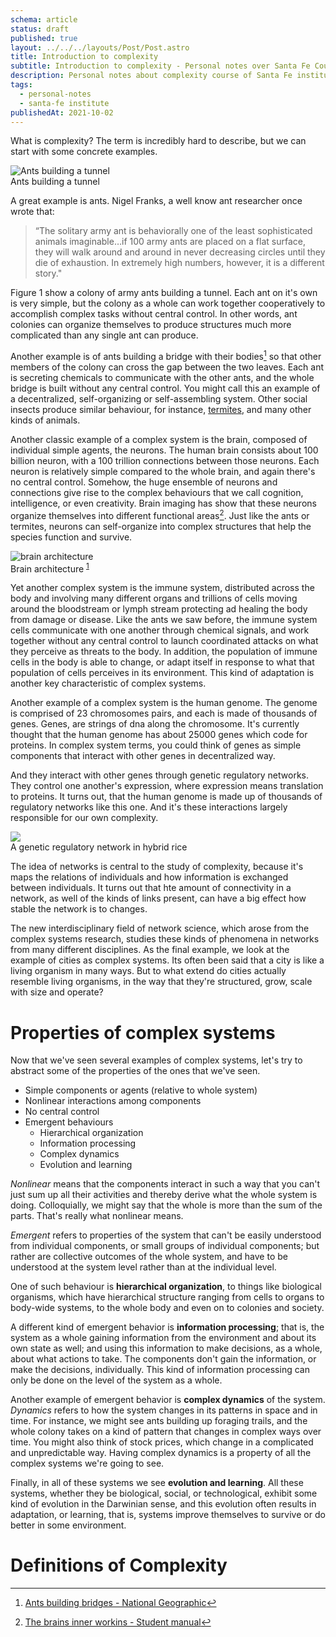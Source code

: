 ```yaml
---
schema: article
status: draft
published: true
layout: ../../../layouts/Post/Post.astro
title: Introduction to complexity
subtitle: Introduction to complexity - Personal notes over Santa Fe Course
description: Personal notes about complexity course of Santa Fe institute
tags:
  - personal-notes
  - santa-fe institute
publishedAt: 2021-10-02
---
```


What is complexity? The term is incredibly hard to describe, but we can start
with some concrete examples.

<div class="right-25">
  <img src="https://upload.wikimedia.org/wikipedia/commons/4/43/Safari_ants_tunnel.jpg" alt="Ants building a tunnel"/>
  <figcaption>Ants building a tunnel</ficaption>
</div>

A great example is ants. Nigel Franks, a well know ant researcher once wrote
that:

> “The solitary army ant is behaviorally one
> of the least sophisticated animals imaginable…if 100 army ants are placed on a flat
> surface, they will walk around and around in never decreasing circles until they die of
> exhaustion. In extremely high numbers, however, it is a different story."

Figure 1 show a colony of army ants building a tunnel. Each ant on it's own is very simple, but the
colony as a whole can work together cooperatively to accomplish complex tasks without central control. In other words, ant colonies can organize themselves to produce structures much more complicated than any single ant can produce.

Another example is of ants building a bridge with their bodies[^1] so that other members of the colony can cross the
gap between the two leaves. Each ant is secreting chemicals to communicate with the other ants, and the whole bridge is built without any central control. You might call this an example of a decentralized, self-organizing or self-assembling system. Other social insects produce similar behaviour, for instance, [termites](https://en.wikipedia.org/wiki/Mound-building_termites), and many other kinds of animals.

Another classic example of a complex system is the brain, composed of individual simple agents, the neurons. The
human brain consists about 100 billion neuron, with a 100 trillion connections between those neurons. Each neuron
is relatively simple compared to the whole brain, and again there's no central control. Somehow, the huge
ensemble of neurons and connections give rise to the complex behaviours that we call cognition, intelligence, or even
creativity. Brain imaging has show that these neurons organize themselves into different functional areas[^a]. Just
like the ants or termites, neurons can self-organize into complex structures that help the species function
and survive.

<div class="centered">
  <img src="/pictures/brain-innerworkings.png" alt="brain architecture"/>
  <figcaption>Brain architecture
  <sup id="fnref-1"><a href="#fn-1" class="footnote-ref">1</a></sup>
  </ficaption>
</div>

Yet another complex system is the immune system, distributed across the body and involving many different organs and trillions of cells moving around the bloodstream or lymph stream protecting ad healing the body from damage or disease.
Like the ants we saw before, the immune system cells communicate with one another through chemical signals, and work together without any central control to launch coordinated attacks on what they perceive as threats to the body. In addition, the population of immune cells in the body is able to change, or adapt itself in response to what that population of cells perceives in its environment.
This kind of adaptation is another key characteristic of complex systems.

Another example of a complex system is the human genome. The genome is comprised of 23 chromosomes pairs, and each
is made of thousands of genes. Genes, are strings of dna along the chromosome. It's currently thought that the human
genome has about 25000 genes which code for proteins. In complex system terms, you could think of genes as simple
components that interact with other genes in decentralized way.

And they interact with other genes through genetic regulatory networks. They control one another's expression, where
expression means translation to proteins. It turns out, that the human genome is made up of thousands of regulatory networks like this one. And it's these interactions largely responsible for our own complexity.

<div class="centered">
<img src="https://upload.wikimedia.org/wikipedia/commons/d/dc/DG_Network_in_Hybrid_Rice.png">
<figcaption>A genetic regulatory network in hybrid rice</figcaption>
</div>

The idea of networks is central to the study of complexity, because it's maps the relations of individuals
and how information is exchanged between individuals. It turns out that hte amount of connectivity in a network,
as well of the kinds of links present, can have a big effect how stable the network is to changes.

The new interdisciplinary field of network science, which arose from the complex systems research, studies
these kinds of phenomena in networks from many different disciplines. As the final example, we look at the example of cities as complex systems. Its often been said that a city is like a living organism in many ways. But to what extend do cities actually resemble living organisms, in the way that they're structured, grow, scale with size and operate?

# Properties of complex systems

<div class="twocolumn-page">

Now that we've seen several examples of complex systems, let's try to abstract some of the properties of the ones that we've seen.

- Simple components or agents (relative to whole system)
- Nonlinear interactions among components
- No central control
- Emergent behaviours
  - Hierarchical organization
  - Information processing
  - Complex dynamics
  - Evolution and learning

_Nonlinear_ means that the components interact in such a way
that you can't just sum up all their activities and thereby derive what the whole system is doing.
Colloquially, we might say that the whole is more than the sum of the parts.
That's really what nonlinear means.

_Emergent_ refers to properties of the system that can't be easily understood from individual components,
or small groups of individual components; but rather are collective outcomes of the whole system,
and have to be understood at the system level rather than at the individual level.

One of such behaviour is **hierarchical organization**, to things like biological organisms, which have hierarchical structure ranging from cells to organs to body-wide systems, to the whole body and even on to colonies and society.

A different kind of emergent behavior is **information processing**; that is, the system as a whole gaining information from the environment and about its own state as well; and using this information to make decisions, as a whole,
about what actions to take. The components don't gain the information, or make the decisions, individually.
This kind of information processing can only be done on the level of the system as a whole.

Another example of emergent behavior is **complex dynamics** of the system.
_Dynamics_ refers to how the system changes in its patterns
in space and in time. For instance, we might see ants building up foraging trails, and the whole colony takes on a kind of pattern that changes in complex ways over time.
You might also think of stock prices, which change in a complicated and unpredictable way.
Having complex dynamics is a property of all the complex systems we're going to see.

Finally, in all of these systems we see **evolution and learning**. All these systems, whether they be biological, social, or technological, exhibit some kind of evolution in the Darwinian sense, and this evolution often results in adaptation, or learning, that is, systems improve themselves to survive or do better in some environment.

</div>

# Definitions of Complexity

[^1]: [Ants building bridges - National Geographic](https://www.youtube.com/watch?v=4BdjxYUdJS8)
[^a]: [The brains inner workins - Student manual](https://www.azscience.org/media/1732/brains-inner-workings-student-manual.pdf)
